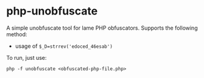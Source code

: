 # php-unobfuscate

A simple unobfuscate tool for lame PHP obfuscators. Supports the following method:

 * usage of `$_D=strrev('edoced_46esab')`

To run, just use:

`php -f unobfuscate <obfuscated-php-file.php>`
